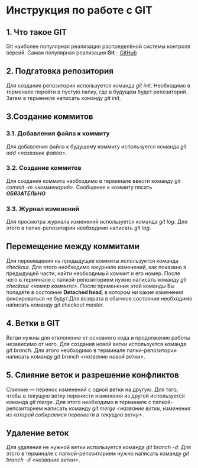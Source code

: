 # Инструкция по работе с GIT

## 1. Что такое GIT
Git наиболее популярная реализация распределёной системы контроля версий. Самая популярная реализация **Git** - [GitHub](https://github.com/)

## 2. Подгатовка репозитория
Для создания репозитория используется команда *git init*. Необходимо в терменале перейти в пустую папку, где в будущем будет репозиторий. Затем в терменеле написать команду *git init*.

## 3.Создание коммитов

### 3.1. Добавления файла к коммиту
Для добавления файла к будущему коммиту используется команда *git add <название файла>*. 

### 3.2. Создание коммитов
Для создания коммита необходимо в терминале ввести команду *git commit -m <комменарий>*. Сообщение к коммиту пясать ***ОБЯЗАТЕЛЬНО***

###  3.3. Журнал изменений
Для просмотра журнала изменений используется команда *git log*. Для этого в папке-репозитарии необходимо написать *git log*.

## Перемещение между коммитами
Для перемещения на предыдущие коммиты используется команда *checkout*. Для этого необходимо вжурнале изменений, как показано в предыдущей части, найти необходимый коммит и его номер. После чего в терминале с папкой-репозиторием нужно написать команду *git checkout <номер коммита>*. После применения этой команды Вы попадёте в состояние **Detached head**, в котором ни какие изменения фиксироваться не будут.Для возврата в обычное состояние необходимо написать команду *git checkout master*.

## 4. Ветки в GIT
Ветви нужны для отклонение от основного кода и продолжение работы независимо от него. Для создания новой ветки используется командв *git branch*. Для этого необходимо в терминале папки-репозитории написать команду *git branch <название новой ветки>*.

## 5. Слияние веток и разрешение конфликтов
Слияние — перенос изменений с одной ветки на другую. Для того, чтобы в текущую ветку перенисти изменения из другой используется команда *git merge*. Для этого необходимо в терминале с папкой-репозиторием написать команду *git merge <название ветки, изменения из которой собираемся перенести в текущую ветку>*.

## Удаление веток
Для удаления не нужной ветки используется команда *git branch -d*. Для этого в терминале с папкой-репозиторием нужно написать команду *git branch -d <название ветки>*.
